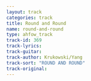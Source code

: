 ```yaml
---
layout: track
categories: track
title: Round and Round
name: round-and-round
type: ahfow_track
track-id: 369
track-lyrics: 
track-guitar: 
track-author: Krukowski/Yang
track-sort: "ROUND AND ROUND"
track-original: 
---
```

